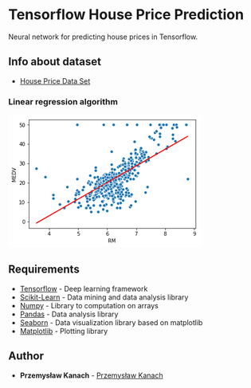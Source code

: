 # Tensorflow House Price Prediction

Neural network for predicting house prices in Tensorflow.

## Info about dataset

* [House Price Data Set](https://www.kaggle.com/apratim87/housingdata)

### Linear regression algorithm

![Network architecture](/linear_regression.png)

## Requirements

* [Tensorflow](https://www.tensorflow.org) - Deep learning framework
* [Scikit-Learn](https://scikit-learn.org/stable/) - Data mining and data analysis library
* [Numpy](http://www.numpy.org) - Library to computation on arrays
* [Pandas](https://pandas.pydata.org) - Data analysis library
* [Seaborn](https://seaborn.pydata.org) - Data visualization library based on matplotlib
* [Matplotlib](https://matplotlib.org) - Plotting library

## Author

* **Przemysław Kanach** - [Przemysław Kanach](https://github.com/Przemoo16)

